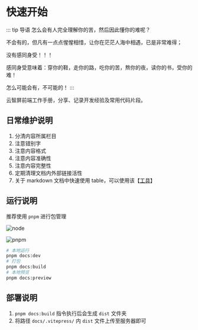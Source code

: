 # 快速开始

::: tip 导语
怎么会有人完全理解你的苦，然后因此懂你的难呢？

不会有的，但凡有一点点惺惺相惜，让你在茫茫人海中相遇，已是非常难得；

没有感同身受！！！

感同身受意味着：穿你的鞋，走你的路，吃你的苦，熬你的夜，读你的书，受你的难！

怎么可能会有，不可能的！
:::

云智屏前端工作手册，分享、记录开发经验及常用代码片段。

## 日常维护说明

1. 分清内容所属栏目
2. 注意错别字
3. 注意内容格式
4. 注意内容准确性
5. 注意内容完整性
6. 定期清理文档内外部链接活性
7. 关于 markdown 文档中快速使用 table，可以使用该【[工具](https://tool.lu/tables/)】

## 运行说明

推荐使用 `pnpm` 进行包管理

![node](https://img.shields.io/badge/node-v16.16.0-green.svg)

![pnpm](https://img.shields.io/badge/pnpm-v7.5.2-svg?color=%23f69220)

```sh
# 本地运行
pnpm docs:dev
# 打包
pnpm docs:build
# 本地预览
pnpm docs:preview
```

## 部署说明

1. `pnpm docs:build` 指令执行后会生成 `dist` 文件夹
2. 将路径 `docs/.vitepress/` 内 `dist` 文件上传至服务器即可
